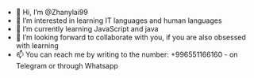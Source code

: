- 👋 Hi, I’m @Zhanylai99
- 👀 I’m interested in learning IT languages and human languages
- 🌱 I’m currently learning JavaScript and java
- 💞️ I’m looking forward to collaborate with you, if you are also obsessed with learning 
- 📫 You can reach me by writing to the number: +996551166160 - on Telegram or through Whatsapp

<!---
Zhanylai99/Zhanylai99 is a ✨ special ✨ repository because its `README.md` (this file) appears on your GitHub profile.
You can click the Preview link to take a look at your changes.
--->
